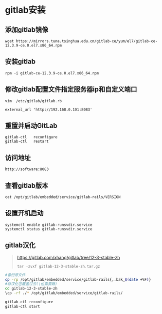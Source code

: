 # gitlab安装

## 添加gitlab镜像

```shell
wget https://mirrors.tuna.tsinghua.edu.cn/gitlab-ce/yum/el7/gitlab-ce-12.3.9-ce.0.el7.x86_64.rpm
```

## 安装gitlab

```shell
rpm -i gitlab-ce-12.3.9-ce.0.el7.x86_64.rpm
```

## 修改gitlab配置文件指定服务器ip和自定义端口

```shell
vim  /etc/gitlab/gitlab.rb
```

```shell
external_url 'http://192.168.0.101:8083'
```

## 重置并启动GitLab

```shell
gitlab-ctl   reconfigure
gitlab-ctl   restart
```

## 访问地址

```
http://software:8083
```

## 查看gitlab版本

```
cat /opt/gitlab/embedded/service/gitlab-rails/VERSION
```

## 设置开机启动

```
systemctl enable gitlab-runsvdir.service
systemctl status gitlab-runsvdir.service
```

## gitlab汉化

> https://gitlab.com/xhang/gitlab/tree/12-3-stable-zh
>
> ```
> tar -zvxf gitlab-12-3-stable-zh.tar.gz
> ```
>
> 

```sh
#备份原文件
cp -rp /opt/gitlab/embedded/service/gitlab-rails{,.bak_$(date +%F)}
#将汉化包覆盖过去(\也需要敲)
cd gitlab-12-3-stable-zh
\cp -rf ./* /opt/gitlab/embedded/service/gitlab-rails/

gitlab-ctl reconfigure
gitlab-ctl start
```

